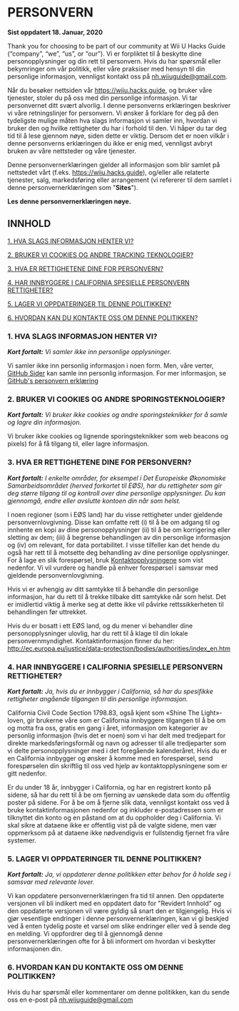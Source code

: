 # PERSONVERN

**Sist oppdatert 18. Januar, 2020**


Thank you for choosing to be part of our community at Wii U Hacks Guide (“company”, “we”, “us”, or “our”). Vi er forpliktet til å beskytte dine personopplysninger og din rett til personvern. Hvis du har spørsmål eller bekymringer om vår politikk, eller våre praksiser med hensyn til din personlige informasjon, vennligst kontakt oss på nh.wiiuguide@gmail.com.

Når du besøker nettsiden vår https://wiiu.hacks.guide, og bruker våre tjenester, stoler du på oss med din personlige informasjon. Vi tar personvernet ditt svært alvorlig. I denne personverns erklæringen beskriver vi våre retningslinjer for personvern. Vi ønsker å forklare for deg på den tydeligste mulige måten hva slags informasjon vi samler inn, hvordan vi bruker den og hvilke rettigheter du har i forhold til den. Vi håper du tar deg tid til å lese gjennom nøye, siden dette er viktig. Dersom det er noen vilkår i denne personverns erklæringen du ikke er enig med, vennligst avbryt bruken av våre nettsteder og våre tjenester.

Denne personvernerklæringen gjelder all informasjon som blir samlet på nettstedet vårt (f.eks. https://wiiu.hacks.guide), og/eller alle relaterte tjenester, salg, markedsføring eller arrangement (vi refererer til dem samlet i denne personvernerklæringen som "**Sites**").

**Les denne personvernerklæringen nøye.**


## INNHOLD

[1. HVA SLAGS INFORMASJON HENTER VI?](privacy-policy?id=_1-what-information-do-we-collect)

[2. BRUKER VI COOKIES OG ANDRE TRACKING TEKNOLOGIER?](privacy-policy?id=_2-do-we-use-cookies-and-other-tracking-technologies)

[3. HVA ER RETTIGHETENE DINE FOR PERSONVERN?](privacy-policy?id=_3-what-are-your-privacy-rights)

[4. HAR INNBYGGERE I CALIFORNIA SPESIELLE PERSONVERN RETTIGHETER?](privacy-policy?id=_4-do-california-residents-have-specific-privacy-rights)

[5. LAGER VI OPPDATERINGER TIL DENNE POLITIKKEN?](privacy-policy?id=_5-do-we-make-updates-to-this-policy)

[6. HVORDAN KAN DU KONTAKTE OSS OM DENNE POLITIKKEN?](privacy-policy?id=_6-how-can-you-contact-us-about-this-policy)



### 1. HVA SLAGS INFORMASJON HENTER VI?

***Kort fortalt:*** *Vi samler ikke inn personlige opplysninger.*

Vi samler ikke inn personlig informasjon i noen form. Men, våre verter, [GitHub Sider](https://pages.github.com/) kan samle inn personlig informasjon. For mer informasjon, se [GitHub's personvern erklæring](https://help.github.com/en/github/site-policy/github-privacy-statement)


### 2. BRUKER VI COOKIES OG ANDRE SPORINGSTEKNOLOGIER?
***Kort fortalt:*** *Vi bruker ikke cookies og andre sporingsteknikker for å samle og lagre din informasjon.*

Vi bruker ikke cookies og lignende sporingsteknikker som web beacons og pixels) for å få tilgang til, eller lagre informasjon.


### 3. HVA ER RETTIGHETENE DINE FOR PERSONVERN?

***Kort fortalt:*** *I enkelte områder, for eksempel i Det Europeiske Økonomiske Samarbeidsområdet (herved forkortet til EØS), har du rettigheter som gir deg større tilgang til og kontroll over dine personlige opplysninger. Du kan gjennomgå, endre eller avslutte kontoen din når som helst.*

I noen regioner (som i EØS land) har du visse rettigheter under gjeldende personvernlovgivning. Disse kan omfatte rett (i) til å be om adgang til og innhente en kopi av dine personopplysninger (ii) til å be om korrigering eller sletting av dem; (iii) å begrense behandlingen av din personlige informasjon og (iv) om relevant, for data portabilitet. I visse tilfeller kan det hende du også har rett til å motsette deg behandling av dine personlige opplysninger. For å lage en slik forespørsel, bruk [Kontaktopplysningene](privacy-policy?id=_6-how-can-you-contact-us-about-this-policy) som vist nedenfor. Vi vil vurdere og handle på enhver forespørsel i samsvar med gjeldende personvernlovgivning.

Hvis vi er avhengig av ditt samtykke til å behandle din personlige informasjon, har du rett til å trekke tilbake ditt samtykke når som helst. Det er imidlertid viktig å merke seg at dette ikke vil påvirke rettssikkerheten til behandlingen før uttrekket.

Hvis du er bosatt i ett EØS land, og du mener vi behandler dine personopplysninger ulovlig, har du rett til å klage til din lokale personvernmyndighet. Kontaktinformasjon finner du her: http://ec.europa.eu/justice/data-protection/bodies/authorities/index_en.htm


### 4. HAR INNBYGGERE I CALIFORNIA SPESIELLE PERSONVERN RETTIGHETER?

***Kort fortalt:*** *Ja, hvis du er innbygger i California, så har du spesifikke rettigheter angående tilgangen til din personlige informasjon.*

California Civil Code Section 1798.83, også kjent som «Shine The Light»-loven, gir brukerne våre som er California innbyggere tilgangen til å be om og motta fra oss, gratis en gang i året, informasjon om kategorier av personlig informasjon (hvis det er noen) som vi har delt med tredjepart for direkte markedsføringsformål og navn og adresser til alle tredjeparter som vi delte personopplysninger med i det foregående kalenderåret. Hvis du er en California innbygger og ønsker å komme med en forespørsel, send forespørselen din skriftlig til oss ved hjelp av kontaktopplysningene som er gitt nedenfor.

Er du under 18 år, innbygger i California, og har en registrert konto på sidene, så har du rett til å be om fjerning av uønskede data som du offentlig poster på sidene. For å be om å fjerne slik data, vennligst kontakt oss ved å bruke kontaktinformasjonen nedenfor og inkluder e-postadressen som er tilknyttet din konto og en påstand om at du oppholder deg i California. Vi skal sikre at dataene ikke er offentlig vist på de valgte sidene, men vær oppmerksom på at dataene ikke nødvendigvis er fullstendig fjernet fra våre systemer.


### 5. LAGER VI OPPDATERINGER TIL DENNE POLITIKKEN?

***Kort fortalt:*** *Ja, vi oppdaterer denne politikken etter behov for å holde seg i samsvar med relevante lover.*

Vi kan oppdatere personvernerklæringen fra tid til annen. Den oppdaterte versjonen vil bli indikert med en oppdatert dato for "Revidert Innhold" og den oppdaterte versjonen vil være gyldig så snart den er tilgjengelig. Hvis vi gjør vesentlige endringer i denne personvernerklæringen, kan vi gi beskjed ved å enten tydelig poste et varsel om slike endringer eller ved å sende deg en melding. Vi oppfordrer deg til å gjennomgå denne personvernerklæringen ofte for å bli informert om hvordan vi beskytter informasjonen din.


### 6. HVORDAN KAN DU KONTAKTE OSS OM DENNE POLITIKKEN?

Hvis du har spørsmål eller kommentarer om denne politikken, kan du sende oss en e-post på nh.wiiuguide@gmail.com